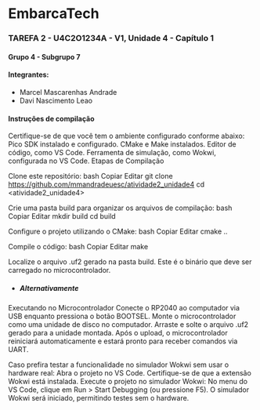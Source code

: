 # EmbarcaTech   
### TAREFA 2 - U4C2O1234A - V1, Unidade 4 - Capítulo 1
#### Grupo 4 - Subgrupo 7
#### Integrantes:
* Marcel Mascarenhas Andrade
* Davi Nascimento Leao




#### Instruções de compilação
Certifique-se de que você tem o ambiente configurado conforme abaixo:
Pico SDK instalado e configurado.
CMake e Make instalados.
Editor de código, como VS Code.
Ferramenta de simulação, como Wokwi, configurada no VS Code.
Etapas de Compilação

Clone este repositório:
bash
Copiar
Editar
git clone <https://github.com/mmandradeuesc/atividade2_unidade4>
cd <atividade2_unidade4>

Crie uma pasta build para organizar os arquivos de compilação:
bash
Copiar
Editar
mkdir build
cd build

Configure o projeto utilizando o CMake:
bash
Copiar
Editar
cmake ..

Compile o código:
bash
Copiar
Editar
make

Localize o arquivo .uf2 gerado na pasta build. Este é o binário que deve ser carregado no microcontrolador.

* ##### Alternativamente

Executando no Microcontrolador
Conecte o RP2040 ao computador via USB enquanto pressiona o botão BOOTSEL.
Monte o microcontrolador como uma unidade de disco no computador.
Arraste e solte o arquivo .uf2 gerado para a unidade montada.
Após o upload, o microcontrolador reiniciará automaticamente e estará pronto para receber comandos via UART.

Caso prefira testar a funcionalidade no simulador Wokwi sem usar o hardware real:
Abra o projeto no VS Code.
Certifique-se de que a extensão Wokwi está instalada.
Execute o projeto no simulador Wokwi:
No menu do VS Code, clique em Run > Start Debugging (ou pressione F5).
O simulador Wokwi será iniciado, permitindo testes sem o hardware.
